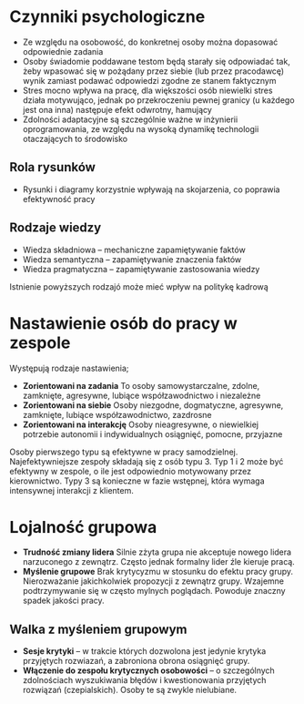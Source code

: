 # Czynniki psychologiczne
- Ze względu na osobowość, do konkretnej osoby można dopasować odpowiednie zadania
- Osoby świadomie poddawane testom będą starały się odpowiadać tak, żeby wpasować się w pożądany przez siebie (lub przez pracodawcę) wynik zamiast podawać odpowiedzi zgodne ze stanem faktycznym
- Stres mocno wpływa na pracę, dla większości osób niewielki stres działa motywująco, jednak po przekroczeniu pewnej granicy (u każdego jest ona inna) następuje efekt odwrotny, hamujący
- Zdolności adaptacyjne są szczególnie ważne w inżynierii oprogramowania, ze względu na wysoką dynamikę technologii otaczających to środowisko

## Rola rysunków
- Rysunki i diagramy korzystnie wpływają na skojarzenia, co poprawia efektywność pracy

## Rodzaje wiedzy
- Wiedza składniowa – mechaniczne zapamiętywanie faktów
- Wiedza semantyczna – zapamiętywanie znaczenia faktów
- Wiedza pragmatyczna – zapamiętywanie zastosowania wiedzy

Istnienie powyższych rodzajó może mieć wpływ na politykę kadrową

# Nastawienie osób do pracy w zespole
Występują rodzaje nastawienia;
- **Zorientowani na zadania**
	To osoby samowystarczalne, zdolne, zamknięte, agresywne, lubiące współzawodnictwo i niezależne
- **Zorientowani na siebie**
	Osoby niezgodne, dogmatyczne, agresywne, zamknięte, lubiące współzawodnictwo, zazdrosne
- **Zorientowani na interakcję**
	Osoby nieagresywne, o niewielkiej potrzebie autonomii i indywidualnych osiągnięć, pomocne, przyjazne

Osoby pierwszego typu są efektywne w pracy samodzielnej. Najefektywniejsze zespoły składają się z osób typu 3. Typ 1 i 2 może być efektywny w zespole, o ile jest odpowiednio motywowany przez kierownictwo. Typy 3 są konieczne w fazie wstępnej, która wymaga intensywnej interakcji z klientem.

# Lojalność grupowa
- **Trudność zmiany lidera**
	Silnie zżyta grupa nie akceptuje nowego lidera narzuconego z zewnątrz. Często jednak formalny lider źle kieruje pracą.
- **Myślenie grupowe**
	Brak krytycyzmu w stosunku do efektu pracy grupy. Nierozważanie jakichkolwiek propozycji z zewnątrz grupy. Wzajemne podtrzymywanie się w często mylnych poglądach. Powoduje znaczny spadek jakości pracy.

## Walka z myśleniem grupowym
- **Sesje krytyki** – w trakcie których dozwolona jest jedynie krytyka przyjętych rozwiazań, a zabroniona obrona osiągnięć grupy.
- **Włączenie do zespołu krytycznych osobowości** – o szczególnych zdolnościach wyszukiwania błędów i kwestionowania przyjętych rozwiązań (czepialskich). Osoby te są zwykle nielubiane.
